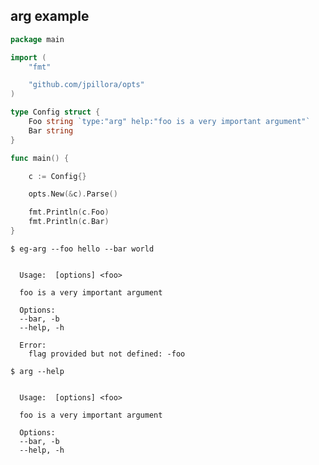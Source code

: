 ## arg example

<!--tmpl,chomp,code=go:cat main.go -->

```go
package main

import (
	"fmt"

	"github.com/jpillora/opts"
)

type Config struct {
	Foo string `type:"arg" help:"foo is a very important argument"`
	Bar string
}

func main() {

	c := Config{}

	opts.New(&c).Parse()

	fmt.Println(c.Foo)
	fmt.Println(c.Bar)
}
```

<!--/tmpl-->

```
$ eg-arg --foo hello --bar world
```

<!--tmpl,chomp,code=plain:go run main.go --foo hello --bar world -->

```plain

  Usage:  [options] <foo>

  foo is a very important argument

  Options:
  --bar, -b
  --help, -h

  Error:
    flag provided but not defined: -foo

```

<!--/tmpl-->

```
$ arg --help
```

<!--tmpl,chomp,code=plain:go run main.go --help -->

```plain

  Usage:  [options] <foo>

  foo is a very important argument

  Options:
  --bar, -b
  --help, -h

```

<!--/tmpl-->
